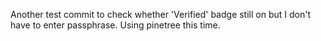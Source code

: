 Another test commit to check whether 'Verified' badge still on but I don't have to enter passphrase. Using pinetree this time.